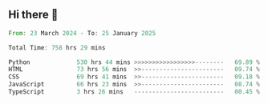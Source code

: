 ## Hi there 👋
<!--START_SECTION:waka-->

```rust
From: 23 March 2024 - To: 25 January 2025

Total Time: 758 hrs 29 mins

Python             530 hrs 44 mins >>>>>>>>>>>>>>>>>--------   69.89 %
HTML               73 hrs 56 mins  >>-----------------------   09.74 %
CSS                69 hrs 41 mins  >>-----------------------   09.18 %
JavaScript         66 hrs 23 mins  >>-----------------------   08.74 %
TypeScript         3 hrs 26 mins   -------------------------   00.45 %
```

<!--END_SECTION:waka-->
<!--
**plesioo/plesioo** is a ✨ _special_ ✨ repository because its `README.md` (this file) appears on your GitHub profile.

Here are some ideas to get you started:

- 🔭 I’m currently working on ...
- 🌱 I’m currently learning ...
- 👯 I’m looking to collaborate on ...
- 🤔 I’m looking for help with ...
- 💬 Ask me about ...
- 📫 How to reach me: ...
- 😄 Pronouns: ...
- ⚡ Fun fact: ...
-->
